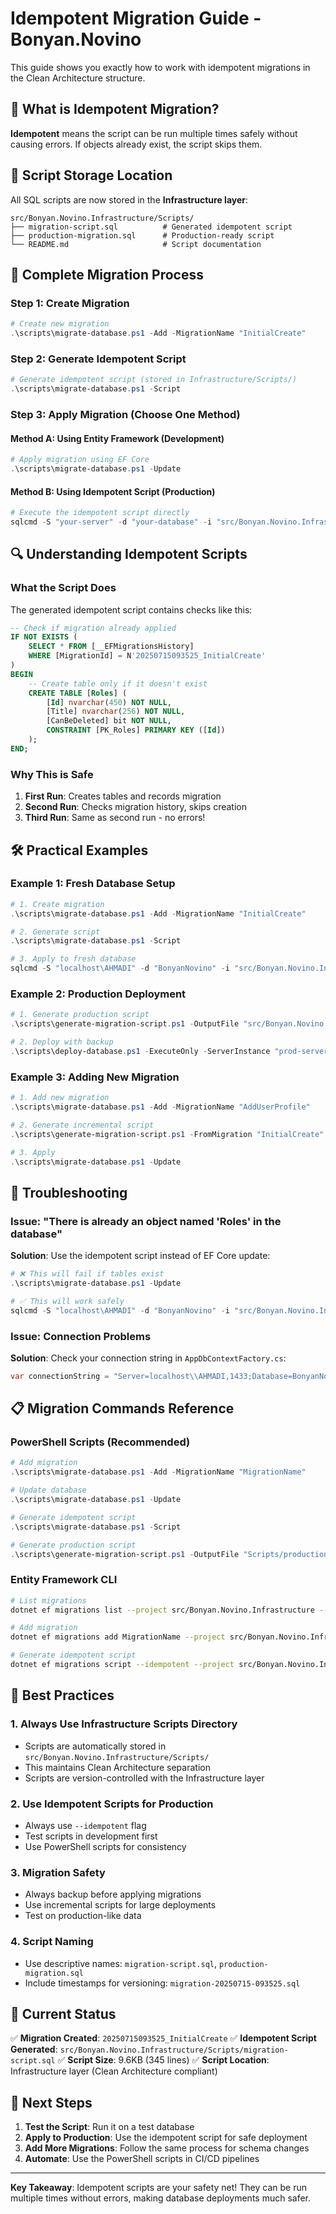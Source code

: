 # Idempotent Migration Guide - Bonyan.Novino

This guide shows you exactly how to work with idempotent migrations in the Clean Architecture structure.

## 🎯 What is Idempotent Migration?

**Idempotent** means the script can be run multiple times safely without causing errors. If objects already exist, the script skips them.

## 📁 Script Storage Location

All SQL scripts are now stored in the **Infrastructure layer**:
```
src/Bonyan.Novino.Infrastructure/Scripts/
├── migration-script.sql          # Generated idempotent script
├── production-migration.sql      # Production-ready script
└── README.md                     # Script documentation
```

## 🚀 Complete Migration Process

### Step 1: Create Migration
```powershell
# Create new migration
.\scripts\migrate-database.ps1 -Add -MigrationName "InitialCreate"
```

### Step 2: Generate Idempotent Script
```powershell
# Generate idempotent script (stored in Infrastructure/Scripts/)
.\scripts\migrate-database.ps1 -Script
```

### Step 3: Apply Migration (Choose One Method)

#### Method A: Using Entity Framework (Development)
```powershell
# Apply migration using EF Core
.\scripts\migrate-database.ps1 -Update
```

#### Method B: Using Idempotent Script (Production)
```powershell
# Execute the idempotent script directly
sqlcmd -S "your-server" -d "your-database" -i "src/Bonyan.Novino.Infrastructure/Scripts/migration-script.sql"
```

## 🔍 Understanding Idempotent Scripts

### What the Script Does

The generated idempotent script contains checks like this:

```sql
-- Check if migration already applied
IF NOT EXISTS (
    SELECT * FROM [__EFMigrationsHistory]
    WHERE [MigrationId] = N'20250715093525_InitialCreate'
)
BEGIN
    -- Create table only if it doesn't exist
    CREATE TABLE [Roles] (
        [Id] nvarchar(450) NOT NULL,
        [Title] nvarchar(256) NOT NULL,
        [CanBeDeleted] bit NOT NULL,
        CONSTRAINT [PK_Roles] PRIMARY KEY ([Id])
    );
END;
```

### Why This is Safe

1. **First Run**: Creates tables and records migration
2. **Second Run**: Checks migration history, skips creation
3. **Third Run**: Same as second run - no errors!

## 🛠️ Practical Examples

### Example 1: Fresh Database Setup

```powershell
# 1. Create migration
.\scripts\migrate-database.ps1 -Add -MigrationName "InitialCreate"

# 2. Generate script
.\scripts\migrate-database.ps1 -Script

# 3. Apply to fresh database
sqlcmd -S "localhost\AHMADI" -d "BonyanNovino" -i "src/Bonyan.Novino.Infrastructure/Scripts/migration-script.sql"
```

### Example 2: Production Deployment

```powershell
# 1. Generate production script
.\scripts\generate-migration-script.ps1 -OutputFile "src/Bonyan.Novino.Infrastructure/Scripts/production-migration.sql"

# 2. Deploy with backup
.\scripts\deploy-database.ps1 -ExecuteOnly -ServerInstance "prod-server" -DatabaseName "BonyanNovino" -Backup
```

### Example 3: Adding New Migration

```powershell
# 1. Add new migration
.\scripts\migrate-database.ps1 -Add -MigrationName "AddUserProfile"

# 2. Generate incremental script
.\scripts\generate-migration-script.ps1 -FromMigration "InitialCreate" -ToMigration "AddUserProfile" -OutputFile "src/Bonyan.Novino.Infrastructure/Scripts/incremental-migration.sql"

# 3. Apply
.\scripts\migrate-database.ps1 -Update
```

## 🔧 Troubleshooting

### Issue: "There is already an object named 'Roles' in the database"

**Solution**: Use the idempotent script instead of EF Core update:

```powershell
# ❌ This will fail if tables exist
.\scripts\migrate-database.ps1 -Update

# ✅ This will work safely
sqlcmd -S "localhost\AHMADI" -d "BonyanNovino" -i "src/Bonyan.Novino.Infrastructure/Scripts/migration-script.sql"
```

### Issue: Connection Problems

**Solution**: Check your connection string in `AppDbContextFactory.cs`:

```csharp
var connectionString = "Server=localhost\\AHMADI,1433;Database=BonyanNovino;Trusted_Connection=True;MultipleActiveResultSets=true;TrustServerCertificate=True";
```

## 📋 Migration Commands Reference

### PowerShell Scripts (Recommended)
```powershell
# Add migration
.\scripts\migrate-database.ps1 -Add -MigrationName "MigrationName"

# Update database
.\scripts\migrate-database.ps1 -Update

# Generate idempotent script
.\scripts\migrate-database.ps1 -Script

# Generate production script
.\scripts\generate-migration-script.ps1 -OutputFile "Scripts/production.sql"
```

### Entity Framework CLI
```bash
# List migrations
dotnet ef migrations list --project src/Bonyan.Novino.Infrastructure --startup-project src/Bonyan.Ui.Novino.Web

# Add migration
dotnet ef migrations add MigrationName --project src/Bonyan.Novino.Infrastructure --startup-project src/Bonyan.Ui.Novino.Web

# Generate idempotent script
dotnet ef migrations script --idempotent --project src/Bonyan.Novino.Infrastructure --startup-project src/Bonyan.Ui.Novino.Web --output src/Bonyan.Novino.Infrastructure/Scripts/migration.sql
```

## 🎯 Best Practices

### 1. Always Use Infrastructure Scripts Directory
- Scripts are automatically stored in `src/Bonyan.Novino.Infrastructure/Scripts/`
- This maintains Clean Architecture separation
- Scripts are version-controlled with the Infrastructure layer

### 2. Use Idempotent Scripts for Production
- Always use `--idempotent` flag
- Test scripts in development first
- Use PowerShell scripts for consistency

### 3. Migration Safety
- Always backup before applying migrations
- Use incremental scripts for large deployments
- Test on production-like data

### 4. Script Naming
- Use descriptive names: `migration-script.sql`, `production-migration.sql`
- Include timestamps for versioning: `migration-20250715-093525.sql`

## 🔄 Current Status

✅ **Migration Created**: `20250715093525_InitialCreate`
✅ **Idempotent Script Generated**: `src/Bonyan.Novino.Infrastructure/Scripts/migration-script.sql`
✅ **Script Size**: 9.6KB (345 lines)
✅ **Script Location**: Infrastructure layer (Clean Architecture compliant)

## 🚀 Next Steps

1. **Test the Script**: Run it on a test database
2. **Apply to Production**: Use the idempotent script for safe deployment
3. **Add More Migrations**: Follow the same process for schema changes
4. **Automate**: Use the PowerShell scripts in CI/CD pipelines

---

**Key Takeaway**: Idempotent scripts are your safety net! They can be run multiple times without errors, making database deployments much safer. 